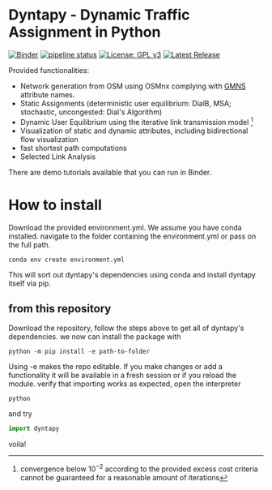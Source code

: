 # Dyntapy - Dynamic Traffic Assignment in Python
[![Binder](https://mybinder.org/badge_logo.svg)](https://mybinder.org/v2/git/https%3A%2F%2Fgitlab.kuleuven.be%2FITSCreaLab%2Fpublic-toolboxes%2Fdyntapy/HEAD?urlpath=/tree/tutorials)
[![pipeline status](https://gitlab.kuleuven.be/ITSCreaLab/public-toolboxes/dyntapy/badges/master/pipeline.svg)](https://gitlab.kuleuven.be/ITSCreaLab/public-toolboxes/dyntapy/-/commits/master)
[![License: GPL v3](https://img.shields.io/badge/License-GPLv3-blue.svg)](https://www.gnu.org/licenses/gpl-3.0)
[![Latest Release](https://gitlab.kuleuven.be/ITSCreaLab/public-toolboxes/dyntapy/-/badges/release.svg)](https://gitlab.kuleuven.be/ITSCreaLab/public-toolboxes/dyntapy/-/releases)




Provided functionalities:
- Network generation from OSM using OSMnx complying with [GMNS](https://github.com/zephyr-data-specs/GMNS) attribute names.
- Static Assignments (deterministic user equilibrium: DialB, MSA; stochastic, uncongested: Dial's Algorithm)
- Dynamic User Equilibrium using the iterative link transmission model [^1]
- Visualization of static and dynamic attributes, including bidirectional flow visualization
- fast shortest path computations
- Selected Link Analysis


[^1]: convergence below $`10^{-2}`$ according to the provided excess cost criteria cannot be guaranteed for a reasonable amount of iterations

There are demo tutorials available that you can run in Binder.

# How to install
Download the provided environment.yml. We assume you have conda installed. 
navigate to the folder containing the environment.yml or pass on the full path.
```shell
conda env create environment.yml 
```
This will sort out dyntapy's dependencies using conda and install dyntapy itself via pip.

## from this repository 
Download the repository, follow the steps above to get all of dyntapy's dependencies.
we now can install the package with
```shell
python -m pip install -e path-to-folder
```
Using -e makes the repo editable.
If you make changes or add a functionality it will be available in a fresh session
or if you reload the module.
verify that importing works as expected, open the interpreter
```shell
python
```
and try
```python
import dyntapy
```
voila!
